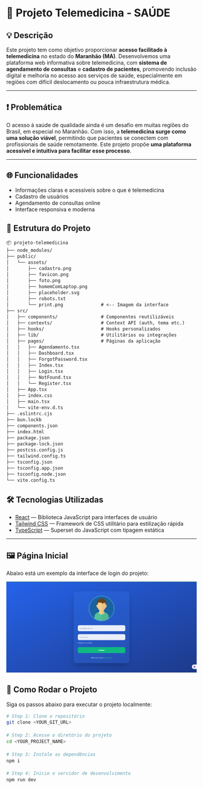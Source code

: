 # 🏥 Projeto Telemedicina - SAÚDE

## 💡 Descrição

Este projeto tem como objetivo proporcionar **acesso facilitado à telemedicina** no estado do **Maranhão (MA)**. Desenvolvemos uma plataforma web informativa sobre telemedicina, com **sistema de agendamento de consultas** e **cadastro de pacientes**, promovendo inclusão digital e melhoria no acesso aos serviços de saúde, especialmente em regiões com difícil deslocamento ou pouca infraestrutura médica.

---

## ❗ Problemática

O acesso à saúde de qualidade ainda é um desafio em muitas regiões do Brasil, em especial no Maranhão. Com isso, a **telemedicina surge como uma solução viável**, permitindo que pacientes se conectem com profissionais de saúde remotamente. Este projeto propõe **uma plataforma acessível e intuitiva para facilitar esse processo**.

---

## 🌐 Funcionalidades

- Informações claras e acessíveis sobre o que é telemedicina
- Cadastro de usuários
- Agendamento de consultas online
- Interface responsiva e moderna

## 📁 Estrutura do Projeto

```
📦 projeto-telemedicina
├── node_modules/
├── public/
│   └── assets/
│       ├── cadastro.png
│       ├── favicon.png
│       ├── foto.png
│       ├── homemComLaptop.png
│       ├── placeholder.svg
│       ├── robots.txt
│       └── print.png              # <-- Imagem da interface
├── src/
│   ├── components/                # Componentes reutilizáveis
│   ├── contexts/                  # Context API (auth, tema etc.)
│   ├── hooks/                     # Hooks personalizados
│   ├── lib/                       # Utilitários ou integrações
│   ├── pages/                     # Páginas da aplicação
│   │   ├── Agendamento.tsx
│   │   ├── Dashboard.tsx
│   │   ├── ForgotPassword.tsx
│   │   ├── Index.tsx
│   │   ├── Login.tsx
│   │   ├── NotFound.tsx
│   │   └── Register.tsx
│   ├── App.tsx
│   ├── index.css
│   ├── main.tsx
│   └── vite-env.d.ts
├── .eslintrc.cjs
├── bun.lockb
├── components.json
├── index.html
├── package.json
├── package-lock.json
├── postcss.config.js
├── tailwind.config.ts
├── tsconfig.json
├── tsconfig.app.json
├── tsconfig.node.json
└── vite.config.ts
```

## 🛠️ Tecnologias Utilizadas

- [React](https://reactjs.org/) — Biblioteca JavaScript para interfaces de usuário
- [Tailwind CSS](https://tailwindcss.com/) — Framework de CSS utilitário para estilização rápida
- [TypeScript](https://www.typescriptlang.org/) — Superset do JavaScript com tipagem estática

---

## 🖼️ Página Inicial

Abaixo está um exemplo da interface de login do projeto:

![Print da página inicial](./public/assets/print.png)


## 🚀 Como Rodar o Projeto

Siga os passos abaixo para executar o projeto localmente:

```bash
# Step 1: Clone o repositório
git clone <YOUR_GIT_URL>

# Step 2: Acesse o diretório do projeto
cd <YOUR_PROJECT_NAME>

# Step 3: Instale as dependências
npm i

# Step 4: Inicie o servidor de desenvolvimento
npm run dev

